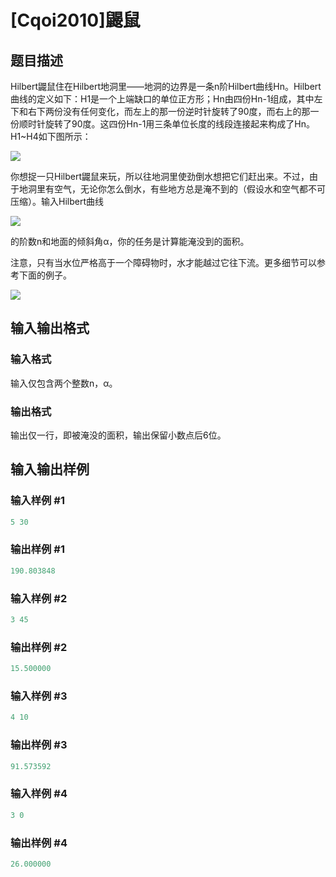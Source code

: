 # [Cqoi2010]鼹鼠

## 题目描述

Hilbert鼹鼠住在Hilbert地洞里——地洞的边界是一条n阶Hilbert曲线Hn。Hilbert曲线的定义如下：H1是一个上端缺口的单位正方形；Hn由四份Hn-1组成，其中左下和右下两份没有任何变化，而左上的那一份逆时针旋转了90度，而右上的那一份顺时针旋转了90度。这四份Hn-1用三条单位长度的线段连接起来构成了Hn。H1~H4如下图所示：

![](https://cdn.luogu.com.cn/upload/image_hosting/0vif0fh6.png)

你想捉一只Hilbert鼹鼠来玩，所以往地洞里使劲倒水想把它们赶出来。不过，由于地洞里有空气，无论你怎么倒水，有些地方总是淹不到的（假设水和空气都不可压缩）。输入Hilbert曲线

![](https://cdn.luogu.com.cn/upload/image_hosting/aaj85oki.png)

的阶数n和地面的倾斜角α，你的任务是计算能淹没到的面积。

注意，只有当水位严格高于一个障碍物时，水才能越过它往下流。更多细节可以参考下面的例子。

![](https://cdn.luogu.com.cn/upload/image_hosting/bbvmrpvd.png)

## 输入输出格式

### 输入格式

输入仅包含两个整数n，α。

### 输出格式

输出仅一行，即被淹没的面积，输出保留小数点后6位。

## 输入输出样例

### 输入样例 #1

```cpp
5 30
```


### 输出样例 #1

```cpp
190.803848
```


### 输入样例 #2

```cpp
3 45
```


### 输出样例 #2

```cpp
15.500000
```


### 输入样例 #3

```cpp
4 10
```


### 输出样例 #3

```cpp
91.573592

```
### 输入样例 #4

```cpp
3 0
```


### 输出样例 #4

```cpp
26.000000

```
